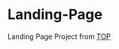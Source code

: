 # Landing-Page
Landing Page Project from [TOP](https://www.theodinproject.com/lessons/foundations-landing-page)
